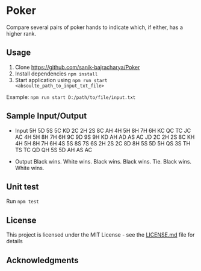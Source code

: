 # Poker

Compare several pairs of poker hands to indicate which, if either, has a higher rank.

## Usage

1. Clone https://github.com/sanik-bajracharya/Poker
2. Install dependencies `npm install`
3. Start application using `npm run start <absoulte_path_to_input_txt_file>`

Example: `npm run start D:/path/to/file/input.txt`

## Sample Input/Output

- Input
5H 5D 5S 5C KD 2C 2H 2S 8C AH
4H 5H 8H 7H 6H KC QC TC JC AC
4H 5H 8H 7H 6H 9C 9D 9S 9H KD
AH AD AS AC JD 2C 2H 2S 8C KH
4H 5H 8H 7H 6H 4S 5S 8S 7S 6S
2H 2S 2C 8D 8H 5S 5D 5H QS 3S
TH TS TC QD QH 5S 5D AH AS AC

- Output
Black wins.
White wins.
Black wins.
Black wins.
Tie.
Black wins.
White wins.

## Unit test
Run `npm test`


## License

This project is licensed under the MIT License - see the [LICENSE.md](LICENSE.md) file for details

## Acknowledgments




